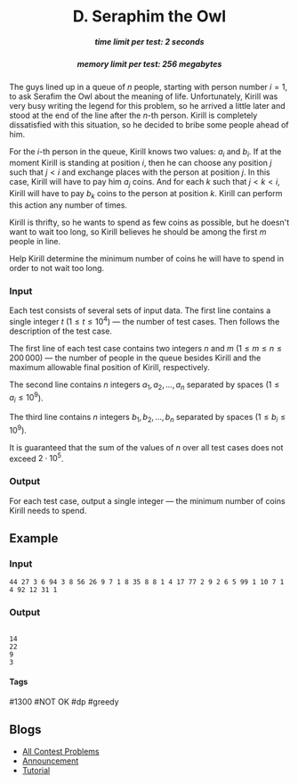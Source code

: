 <h1 style='text-align: center;'> D. Seraphim the Owl</h1>

<h5 style='text-align: center;'>time limit per test: 2 seconds</h5>
<h5 style='text-align: center;'>memory limit per test: 256 megabytes</h5>

The guys lined up in a queue of $n$ people, starting with person number $i = 1$, to ask Serafim the Owl about the meaning of life. Unfortunately, Kirill was very busy writing the legend for this problem, so he arrived a little later and stood at the end of the line after the $n$-th person. Kirill is completely dissatisfied with this situation, so he decided to bribe some people ahead of him.

For the $i$-th person in the queue, Kirill knows two values: $a_i$ and $b_i$. If at the moment Kirill is standing at position $i$, then he can choose any position $j$ such that $j < i$ and exchange places with the person at position $j$. In this case, Kirill will have to pay him $a_j$ coins. And for each $k$ such that $j < k < i$, Kirill will have to pay $b_k$ coins to the person at position $k$. Kirill can perform this action any number of times.

Kirill is thrifty, so he wants to spend as few coins as possible, but he doesn't want to wait too long, so Kirill believes he should be among the first $m$ people in line.

Help Kirill determine the minimum number of coins he will have to spend in order to not wait too long.

### Input

Each test consists of several sets of input data. The first line contains a single integer $t$ ($1 \le t \le 10^4$) — the number of test cases. Then follows the description of the test case.

The first line of each test case contains two integers $n$ and $m$ ($1 \le m \le n \le 200\,000$) — the number of people in the queue besides Kirill and the maximum allowable final position of Kirill, respectively.

The second line contains $n$ integers $a_1, a_2, \dots, a_n$ separated by spaces ($1 \le a_i \le 10^9$).

The third line contains $n$ integers $b_1, b_2, \dots, b_n$ separated by spaces ($1 \le b_i \le 10^9$).

It is guaranteed that the sum of the values of $n$ over all test cases does not exceed $2 \cdot 10^5$.

### Output

For each test case, output a single integer — the minimum number of coins Kirill needs to spend.

## Example

### Input


```text
44 27 3 6 94 3 8 56 26 9 7 1 8 35 8 8 1 4 17 77 2 9 2 6 5 99 1 10 7 1 4 92 12 31 1
```
### Output

```text

14
22
9
3

```


#### Tags 

#1300 #NOT OK #dp #greedy 

## Blogs
- [All Contest Problems](../Codeforces_Round_935_(Div._3).md)
- [Announcement](../blogs/Announcement.md)
- [Tutorial](../blogs/Tutorial.md)
